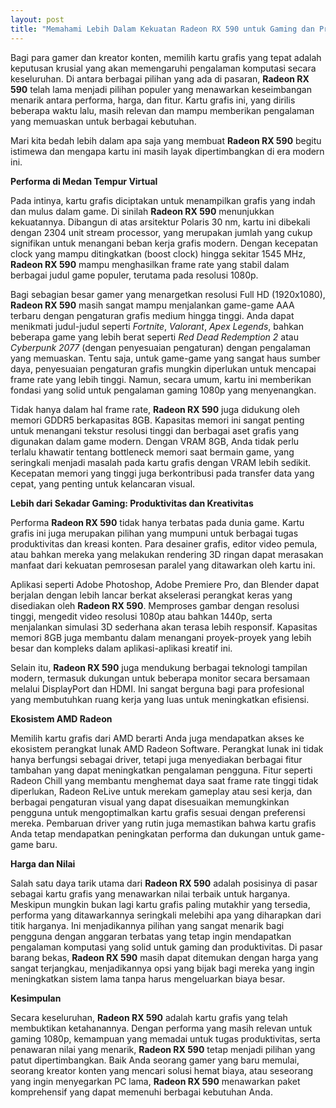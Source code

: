 ```yaml
---
layout: post
title: "Memahami Lebih Dalam Kekuatan Radeon RX 590 untuk Gaming dan Produktivitas"
---
```


Bagi para gamer dan kreator konten, memilih kartu grafis yang tepat adalah keputusan krusial yang akan memengaruhi pengalaman komputasi secara keseluruhan. Di antara berbagai pilihan yang ada di pasaran, **Radeon RX 590** telah lama menjadi pilihan populer yang menawarkan keseimbangan menarik antara performa, harga, dan fitur. Kartu grafis ini, yang dirilis beberapa waktu lalu, masih relevan dan mampu memberikan pengalaman yang memuaskan untuk berbagai kebutuhan.

Mari kita bedah lebih dalam apa saja yang membuat **Radeon RX 590** begitu istimewa dan mengapa kartu ini masih layak dipertimbangkan di era modern ini.

**Performa di Medan Tempur Virtual**

Pada intinya, kartu grafis diciptakan untuk menampilkan grafis yang indah dan mulus dalam game. Di sinilah **Radeon RX 590** menunjukkan kekuatannya. Dibangun di atas arsitektur Polaris 30 nm, kartu ini dibekali dengan 2304 unit stream processor, yang merupakan jumlah yang cukup signifikan untuk menangani beban kerja grafis modern. Dengan kecepatan clock yang mampu ditingkatkan (boost clock) hingga sekitar 1545 MHz, **Radeon RX 590** mampu menghasilkan frame rate yang stabil dalam berbagai judul game populer, terutama pada resolusi 1080p.

Bagi sebagian besar gamer yang menargetkan resolusi Full HD (1920x1080), **Radeon RX 590** masih sangat mampu menjalankan game-game AAA terbaru dengan pengaturan grafis medium hingga tinggi. Anda dapat menikmati judul-judul seperti *Fortnite*, *Valorant*, *Apex Legends*, bahkan beberapa game yang lebih berat seperti *Red Dead Redemption 2* atau *Cyberpunk 2077* (dengan penyesuaian pengaturan) dengan pengalaman yang memuaskan. Tentu saja, untuk game-game yang sangat haus sumber daya, penyesuaian pengaturan grafis mungkin diperlukan untuk mencapai frame rate yang lebih tinggi. Namun, secara umum, kartu ini memberikan fondasi yang solid untuk pengalaman gaming 1080p yang menyenangkan.

Tidak hanya dalam hal frame rate, **Radeon RX 590** juga didukung oleh memori GDDR5 berkapasitas 8GB. Kapasitas memori ini sangat penting untuk menangani tekstur resolusi tinggi dan berbagai aset grafis yang digunakan dalam game modern. Dengan VRAM 8GB, Anda tidak perlu terlalu khawatir tentang bottleneck memori saat bermain game, yang seringkali menjadi masalah pada kartu grafis dengan VRAM lebih sedikit. Kecepatan memori yang tinggi juga berkontribusi pada transfer data yang cepat, yang penting untuk kelancaran visual.

**Lebih dari Sekadar Gaming: Produktivitas dan Kreativitas**

Performa **Radeon RX 590** tidak hanya terbatas pada dunia game. Kartu grafis ini juga merupakan pilihan yang mumpuni untuk berbagai tugas produktivitas dan kreasi konten. Para desainer grafis, editor video pemula, atau bahkan mereka yang melakukan rendering 3D ringan dapat merasakan manfaat dari kekuatan pemrosesan paralel yang ditawarkan oleh kartu ini.

Aplikasi seperti Adobe Photoshop, Adobe Premiere Pro, dan Blender dapat berjalan dengan lebih lancar berkat akselerasi perangkat keras yang disediakan oleh **Radeon RX 590**. Memproses gambar dengan resolusi tinggi, mengedit video resolusi 1080p atau bahkan 1440p, serta menjalankan simulasi 3D sederhana akan terasa lebih responsif. Kapasitas memori 8GB juga membantu dalam menangani proyek-proyek yang lebih besar dan kompleks dalam aplikasi-aplikasi kreatif ini.

Selain itu, **Radeon RX 590** juga mendukung berbagai teknologi tampilan modern, termasuk dukungan untuk beberapa monitor secara bersamaan melalui DisplayPort dan HDMI. Ini sangat berguna bagi para profesional yang membutuhkan ruang kerja yang luas untuk meningkatkan efisiensi.

**Ekosistem AMD Radeon**

Memilih kartu grafis dari AMD berarti Anda juga mendapatkan akses ke ekosistem perangkat lunak AMD Radeon Software. Perangkat lunak ini tidak hanya berfungsi sebagai driver, tetapi juga menyediakan berbagai fitur tambahan yang dapat meningkatkan pengalaman pengguna. Fitur seperti Radeon Chill yang membantu menghemat daya saat frame rate tinggi tidak diperlukan, Radeon ReLive untuk merekam gameplay atau sesi kerja, dan berbagai pengaturan visual yang dapat disesuaikan memungkinkan pengguna untuk mengoptimalkan kartu grafis sesuai dengan preferensi mereka. Pembaruan driver yang rutin juga memastikan bahwa kartu grafis Anda tetap mendapatkan peningkatan performa dan dukungan untuk game-game baru.

**Harga dan Nilai**

Salah satu daya tarik utama dari **Radeon RX 590** adalah posisinya di pasar sebagai kartu grafis yang menawarkan nilai terbaik untuk harganya. Meskipun mungkin bukan lagi kartu grafis paling mutakhir yang tersedia, performa yang ditawarkannya seringkali melebihi apa yang diharapkan dari titik harganya. Ini menjadikannya pilihan yang sangat menarik bagi pengguna dengan anggaran terbatas yang tetap ingin mendapatkan pengalaman komputasi yang solid untuk gaming dan produktivitas. Di pasar barang bekas, **Radeon RX 590** masih dapat ditemukan dengan harga yang sangat terjangkau, menjadikannya opsi yang bijak bagi mereka yang ingin meningkatkan sistem lama tanpa harus mengeluarkan biaya besar.

**Kesimpulan**

Secara keseluruhan, **Radeon RX 590** adalah kartu grafis yang telah membuktikan ketahanannya. Dengan performa yang masih relevan untuk gaming 1080p, kemampuan yang memadai untuk tugas produktivitas, serta penawaran nilai yang menarik, **Radeon RX 590** tetap menjadi pilihan yang patut dipertimbangkan. Baik Anda seorang gamer yang baru memulai, seorang kreator konten yang mencari solusi hemat biaya, atau seseorang yang ingin menyegarkan PC lama, **Radeon RX 590** menawarkan paket komprehensif yang dapat memenuhi berbagai kebutuhan Anda.
